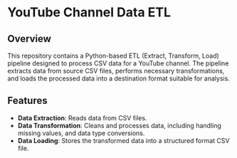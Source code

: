 # YouTube Channel Data ETL

## Overview
This repository contains a Python-based ETL (Extract, Transform, Load) pipeline designed to process CSV data for a YouTube channel. The pipeline extracts data from source CSV files, performs necessary transformations, and loads the processed data into a destination format suitable for analysis.

## Features
- **Data Extraction**: Reads data from CSV files.
- **Data Transformation**: Cleans and processes data, including handling missing values, and data type conversions.
- **Data Loading**: Stores the transformed data into a structured format CSV file.
